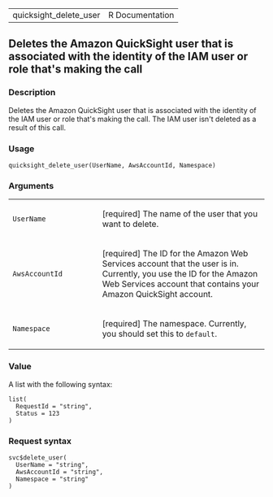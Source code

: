 <table style="width: 100%;">
<tbody>
<tr class="odd">
<td>quicksight_delete_user</td>
<td style="text-align: right;">R Documentation</td>
</tr>
</tbody>
</table>

## Deletes the Amazon QuickSight user that is associated with the identity of the IAM user or role that's making the call

### Description

Deletes the Amazon QuickSight user that is associated with the identity
of the IAM user or role that's making the call. The IAM user isn't
deleted as a result of this call.

### Usage

    quicksight_delete_user(UserName, AwsAccountId, Namespace)

### Arguments

<table>
<colgroup>
<col style="width: 35%" />
<col style="width: 65%" />
</colgroup>
<tbody>
<tr class="odd">
<td><code id="quicksight_delete_user_:_UserName">UserName</code></td>
<td><p>[required] The name of the user that you want to delete.</p></td>
</tr>
<tr class="even">
<td><code
id="quicksight_delete_user_:_AwsAccountId">AwsAccountId</code></td>
<td><p>[required] The ID for the Amazon Web Services account that the
user is in. Currently, you use the ID for the Amazon Web Services
account that contains your Amazon QuickSight account.</p></td>
</tr>
<tr class="odd">
<td><code id="quicksight_delete_user_:_Namespace">Namespace</code></td>
<td><p>[required] The namespace. Currently, you should set this to
<code>default</code>.</p></td>
</tr>
</tbody>
</table>

### Value

A list with the following syntax:

    list(
      RequestId = "string",
      Status = 123
    )

### Request syntax

    svc$delete_user(
      UserName = "string",
      AwsAccountId = "string",
      Namespace = "string"
    )
